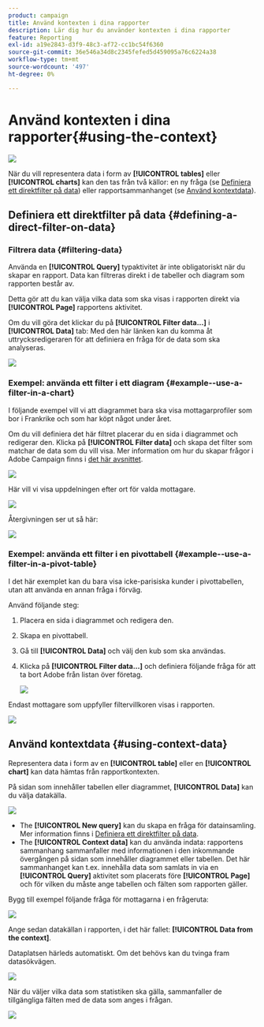 ```yaml
---
product: campaign
title: Använd kontexten i dina rapporter
description: Lär dig hur du använder kontexten i dina rapporter
feature: Reporting
exl-id: a19e2843-d3f9-48c3-af72-cc1bc54f6360
source-git-commit: 36e546a34d8c2345fefed5d459095a76c6224a38
workflow-type: tm+mt
source-wordcount: '497'
ht-degree: 0%

---
```


# Använd kontexten i dina rapporter{#using-the-context}

![](../../assets/common.svg)

När du vill representera data i form av **[!UICONTROL tables]** eller **[!UICONTROL charts]** kan den tas från två källor: en ny fråga (se [Definiera ett direktfilter på data](#defining-a-direct-filter-on-data)) eller rapportsammanhanget (se [Använd kontextdata](#using-context-data)).

## Definiera ett direktfilter på data {#defining-a-direct-filter-on-data}

### Filtrera data {#filtering-data}

Använda en **[!UICONTROL Query]** typaktivitet är inte obligatoriskt när du skapar en rapport. Data kan filtreras direkt i de tabeller och diagram som rapporten består av.

Detta gör att du kan välja vilka data som ska visas i rapporten direkt via **[!UICONTROL Page]** rapportens aktivitet.

Om du vill göra det klickar du på **[!UICONTROL Filter data...]** i **[!UICONTROL Data]** tab: Med den här länken kan du komma åt uttrycksredigeraren för att definiera en fråga för de data som ska analyseras.

![](assets/reporting_filter_data_from_page.png)

### Exempel: använda ett filter i ett diagram {#example--use-a-filter-in-a-chart}

I följande exempel vill vi att diagrammet bara ska visa mottagarprofiler som bor i Frankrike och som har köpt något under året.

Om du vill definiera det här filtret placerar du en sida i diagrammet och redigerar den. Klicka på **[!UICONTROL Filter data]** och skapa det filter som matchar de data som du vill visa. Mer information om hur du skapar frågor i Adobe Campaign finns i [det här avsnittet](../../platform/using/about-queries-in-campaign.md).

![](assets/s_ncs_advuser_report_wizard_029.png)

Här vill vi visa uppdelningen efter ort för valda mottagare.

![](assets/reporting_graph_with_2vars.png)

Återgivningen ser ut så här:

![](assets/reporting_graph_with_2vars_preview.png)

### Exempel: använda ett filter i en pivottabell {#example--use-a-filter-in-a-pivot-table}

I det här exemplet kan du bara visa icke-parisiska kunder i pivottabellen, utan att använda en annan fråga i förväg.

Använd följande steg:

1. Placera en sida i diagrammet och redigera den.
1. Skapa en pivottabell.
1. Gå till **[!UICONTROL Data]** och välj den kub som ska användas.
1. Klicka på **[!UICONTROL Filter data...]** och definiera följande fråga för att ta bort Adobe från listan över företag.

   ![](assets/s_ncs_advuser_report_display_03.png)

Endast mottagare som uppfyller filtervillkoren visas i rapporten.

![](assets/s_ncs_advuser_report_display_04.png)

## Använd kontextdata {#using-context-data}

Representera data i form av en **[!UICONTROL table]** eller en **[!UICONTROL chart]** kan data hämtas från rapportkontexten.

På sidan som innehåller tabellen eller diagrammet, **[!UICONTROL Data]** kan du välja datakälla.

![](assets/s_ncs_advuser_report_datasource_3.png)

* The **[!UICONTROL New query]** kan du skapa en fråga för datainsamling. Mer information finns i [Definiera ett direktfilter på data](#defining-a-direct-filter-on-data).
* The **[!UICONTROL Context data]** kan du använda indata: rapportens sammanhang sammanfaller med informationen i den inkommande övergången på sidan som innehåller diagrammet eller tabellen. Det här sammanhanget kan t.ex. innehålla data som samlats in via en **[!UICONTROL Query]** aktivitet som placerats före **[!UICONTROL Page]** och för vilken du måste ange tabellen och fälten som rapporten gäller.

Bygg till exempel följande fråga för mottagarna i en frågeruta:

![](assets/s_ncs_advuser_report_datasource_2.png)

Ange sedan datakällan i rapporten, i det här fallet: **[!UICONTROL Data from the context]**.

Dataplatsen härleds automatiskt. Om det behövs kan du tvinga fram datasökvägen.

![](assets/s_ncs_advuser_report_datasource_4.png)

När du väljer vilka data som statistiken ska gälla, sammanfaller de tillgängliga fälten med de data som anges i frågan.

![](assets/s_ncs_advuser_report_datasource_1.png)
